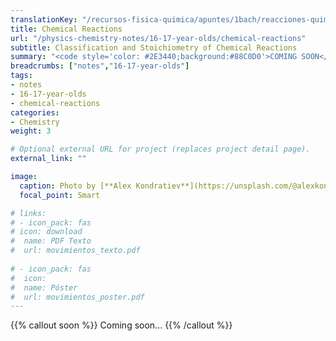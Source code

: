 ```yaml
---
translationKey: "/recursos-fisica-quimica/apuntes/1bach/reacciones-quimicas"
title: Chemical Reactions
url: "/physics-chemistry-notes/16-17-year-olds/chemical-reactions"
subtitle: Classification and Stoichiometry of Chemical Reactions
summary: "<code style='color: #2E3440;background:#88C0D0'>COMING SOON</code><br>Classification and Stoichiometry of Chemical Reactions."
breadcrumbs: ["notes","16-17-year-olds"]
tags:
- notes
- 16-17-year-olds
- chemical-reactions
categories:
- Chemistry
weight: 3

# Optional external URL for project (replaces project detail page).
external_link: ""

image:
  caption: Photo by [**Alex Kondratiev**](https://unsplash.com/@alexkondratiev) on [Unsplash](https://unsplash.com)
  focal_point: Smart

# links:
# - icon_pack: fas
# icon: download
#  name: PDF Texto
#  url: movimientos_texto.pdf
  
# - icon_pack: fas
#  icon:
#  name: Póster
#  url: movimientos_poster.pdf  
---
```


{{% callout soon %}}
Coming soon...
{{% /callout %}}
